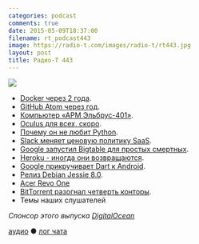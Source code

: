 ```yaml
---
categories: podcast
comments: true
date: 2015-05-09T18:37:00
filename: rt_podcast443
image: https://radio-t.com/images/radio-t/rt443.jpg
layout: post
title: Радио-Т 443
---
```


![](https://radio-t.com/images/radio-t/rt443.jpg)

* [Docker через 2 года](https://blog.docker.com/2015/05/dockers-2nd-birthday-by-the-numbers/).
* [GitHub Atom через год](http://venturebeat.com/2015/05/06/githubs-atom-text-editor-picks-up-750k-downloads-in-its-first-year-with-300k-monthly-users/).
* [Компьютер «АРМ Эльбрус-401»](http://www.3dnews.ru/913874).
* [Oculus для всех, скоро](http://social.techcrunch.com/2015/05/06/oculus-confirms-gear-vr-consumer-launch-on-track-for-later-this-year/).
* [Почему он не любит Python](http://prsm.tc/S1xjou).
* [Slack меняет ценовую политику SaaS](http://prsm.tc/yM92gL).
* [Google запустил Bigtable для простых смертных](http://www.forbes.com/sites/paulmiller/2015/05/06/google-launches-bigtable-a-big-managed-database-in-the-cloud/).
* [Heroku - иногда они возвращаются](https://blog.heroku.com/archives/2015/5/7/new-dyno-types-public-beta).
* [Google прикручивает Dart к Android](http://www.opennet.ru/opennews/art.shtml?num=42153).
* [Релиз Debian Jessie 8.0](http://habrahabr.ru/post/256617/).
* [Acer Revo One](http://mashable.com/2015/04/23/acer-revo-one-mini-pc-hands-on/)
* [BitTorrent разогнал четверть конторы](http://www.engadget.com/2015/04/24/bittorrent-reportedly-laid-off-dozens-of-employees/).
* Темы наших слушателей

_Спонсор этого выпуска [DigitalOcean](https://www.digitalocean.com)_

[аудио](http://cdn.radio-t.com/rt_podcast443.mp3) ● [лог чата](http://chat.radio-t.com/logs/radio-t-443.html)
<audio src="http://cdn.radio-t.com/rt_podcast443.mp3" preload="none"></audio>
